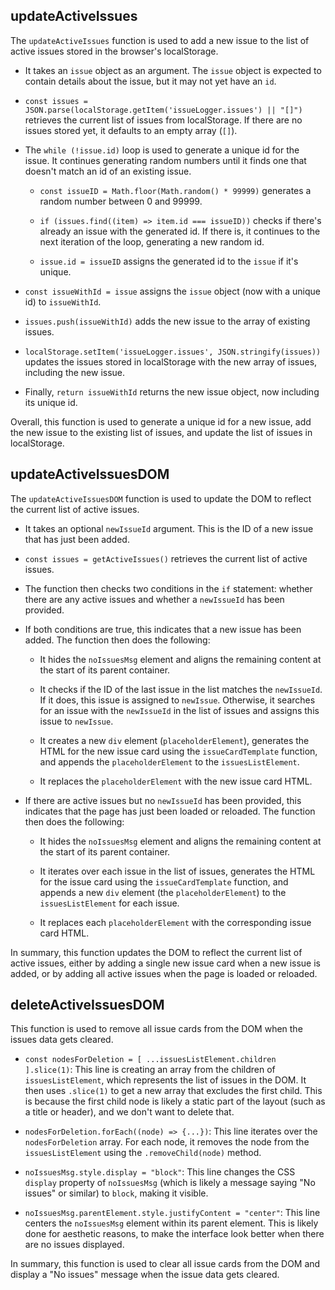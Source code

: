 ## updateActiveIssues
The `updateActiveIssues` function is used to add a new issue to the list of active issues stored in the browser's localStorage.

- It takes an `issue` object as an argument. The `issue` object is expected to contain details about the issue, but it may not yet have an `id`.

- `const issues = JSON.parse(localStorage.getItem('issueLogger.issues') || "[]")` retrieves the current list of issues from localStorage. If there are no issues stored yet, it defaults to an empty array (`[]`).

- The `while (!issue.id)` loop is used to generate a unique id for the issue. It continues generating random numbers until it finds one that doesn't match an id of an existing issue.

   - `const issueID = Math.floor(Math.random() * 99999)` generates a random number between 0 and 99999.

   - `if (issues.find((item) => item.id === issueID))` checks if there's already an issue with the generated id. If there is, it continues to the next iteration of the loop, generating a new random id.

   - `issue.id = issueID` assigns the generated id to the `issue` if it's unique.

- `const issueWithId = issue` assigns the `issue` object (now with a unique id) to `issueWithId`.

- `issues.push(issueWithId)` adds the new issue to the array of existing issues.

- `localStorage.setItem('issueLogger.issues', JSON.stringify(issues))` updates the issues stored in localStorage with the new array of issues, including the new issue. 

- Finally, `return issueWithId` returns the new issue object, now including its unique id.

Overall, this function is used to generate a unique id for a new issue, add the new issue to the existing list of issues, and update the list of issues in localStorage.


## updateActiveIssuesDOM
The `updateActiveIssuesDOM` function is used to update the DOM to reflect the current list of active issues. 

- It takes an optional `newIssueId` argument. This is the ID of a new issue that has just been added.

- `const issues = getActiveIssues()` retrieves the current list of active issues.

- The function then checks two conditions in the `if` statement: whether there are any active issues and whether a `newIssueId` has been provided.

- If both conditions are true, this indicates that a new issue has been added. The function then does the following:

    - It hides the `noIssuesMsg` element and aligns the remaining content at the start of its parent container.

    - It checks if the ID of the last issue in the list matches the `newIssueId`. If it does, this issue is assigned to `newIssue`. Otherwise, it searches for an issue with the `newIssueId` in the list of issues and assigns this issue to `newIssue`.

    - It creates a new `div` element (`placeholderElement`), generates the HTML for the new issue card using the `issueCardTemplate` function, and appends the `placeholderElement` to the `issuesListElement`.

    - It replaces the `placeholderElement` with the new issue card HTML.

- If there are active issues but no `newIssueId` has been provided, this indicates that the page has just been loaded or reloaded. The function then does the following:

    - It hides the `noIssuesMsg` element and aligns the remaining content at the start of its parent container.

    - It iterates over each issue in the list of issues, generates the HTML for the issue card using the `issueCardTemplate` function, and appends a new `div` element (the `placeholderElement`) to the `issuesListElement` for each issue.

    - It replaces each `placeholderElement` with the corresponding issue card HTML.

In summary, this function updates the DOM to reflect the current list of active issues, either by adding a single new issue card when a new issue is added, or by adding all active issues when the page is loaded or reloaded.

## deleteActiveIssuesDOM 
This function is used to remove all issue cards from the DOM when the issues data gets cleared.

- `const nodesForDeletion = [ ...issuesListElement.children ].slice(1)`: This line is creating an array from the children of `issuesListElement`, which represents the list of issues in the DOM. It then uses `.slice(1)` to get a new array that excludes the first child. This is because the first child node is likely a static part of the layout (such as a title or header), and we don't want to delete that. 

- `nodesForDeletion.forEach((node) => {...})`: This line iterates over the `nodesForDeletion` array. For each node, it removes the node from the `issuesListElement` using the `.removeChild(node)` method. 

- `noIssuesMsg.style.display = "block"`: This line changes the CSS `display` property of `noIssuesMsg` (which is likely a message saying "No issues" or similar) to `block`, making it visible.

- `noIssuesMsg.parentElement.style.justifyContent = "center"`: This line centers the `noIssuesMsg` element within its parent element. This is likely done for aesthetic reasons, to make the interface look better when there are no issues displayed.

In summary, this function is used to clear all issue cards from the DOM and display a "No issues" message when the issue data gets cleared.
